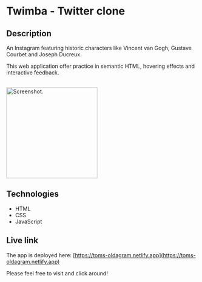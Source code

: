 # Twimba - Twitter clone

## Description
An Instagram featuring historic characters like Vincent van Gogh, Gustave Courbet and Joseph Ducreux.

This web application offer practice in semantic HTML, hovering effects and interactive feedback.

<br/>
<img src="oldagram.png" alt="Screenshot." width="240px"/>

## Technologies
- HTML
- CSS
- JavaScript

## Live link
The app is deployed here:
[https://toms-oldagram.netlify.app](https://toms-oldagram.netlify.app)

Please feel free to visit and click around!
